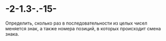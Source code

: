 # -2-1.3-.-15-
Определить, сколько раз в последовательности из целых чисел меняется знак, а также номера позиций, в которых происходит смена знака.
